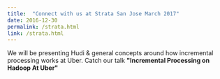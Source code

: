 ```yaml
---
title:  "Connect with us at Strata San Jose March 2017"
date: 2016-12-30
permalink: /strata.html
link: /strata.html
---
```


We will be presenting Hudi & general concepts around how incremental processing works at Uber.
Catch our talk **"Incremental Processing on Hadoop At Uber"**

